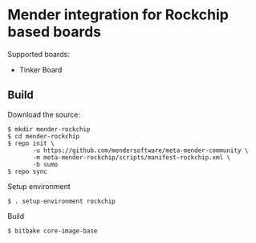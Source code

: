 # Mender integration for Rockchip based boards

Supported boards:

 - Tinker Board

## Build

Download the source:

    $ mkdir mender-rockchip
    $ cd mender-rockchip
    $ repo init \
           -u https://github.com/mendersoftware/meta-mender-community \
           -m meta-mender-rockchip/scripts/manifest-rockchip.xml \
           -b sumo
    $ repo sync

Setup environment

    $ . setup-environment rockchip

Build

    $ bitbake core-image-base
